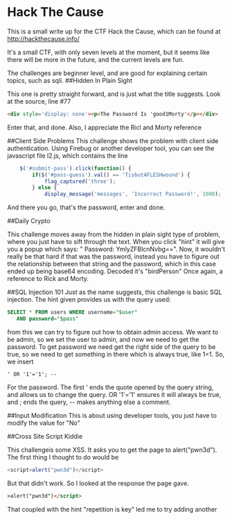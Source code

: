 # Hack The Cause

This is a small write up for the CTF Hack the Cause, which can be found at http://hackthecause.info/ 

It's a small CTF, with only seven levels at the moment, but it seems like there will be more in the future, and the current levels are fun.

The challenges are beginner level, and are good for explaining certain topics, such as sqli. 
##Hidden In Plain Sight

This one is pretty straight forward, and is just what the title suggests. Look at the source, line #77
```html
<div style='display: none'><p>The Password Is 'good1Morty'</p></div>
```
Enter that, and done. Also, I appreciate the Ricl and Morty reference

##Client Side Problems
This challenge shows the problem with client side authentication. Using Firebug or another developer tool, you can see the javascript file
l2.js, which contains the line
```javascript
	$('#submit-pass').click(function() {
		if($('#pass-guess').val() == 'TisbutAFLESHwound') {
			flag_captured('three');
		} else {
			display_message('messages', 'Incorrect Password!', 1000);
```
And there you go, that's the password, enter and done.

##Daily Crypto

This challenge moves away from the hidden in plain sight type of problem, where you just have to sift through the text. When you click "hint"
it will give you a popup which says: "  Password:
      YmlyZFBlcnNvbg==". Now, it wouldn't really be that hard if that was the password, instead you have to figure out the relationship between that string and the password, which in this case ended
      up being base64 encoding.
Decoded it's "birdPerson"
Once again, a reference to Rick and Morty.

##SQL Injection 101
Just as the name suggests, this challenge is basic SQL injection. The hint given provides us with the query used:
```sql
SELECT * FROM users WHERE username="$user"
   AND password="$pass"
```
from this we can try to figure out how to obtain admin access. We want to be admin, so we set the user to admin, and now we need to get the password.
To get password we need get the right side of the query to be true, so we need to get something in there which is always true, like 1=1.
So, we insert 
```
' OR '1'='1'; -- 
```
For the password. The first ' ends the quote opened by the query string, and allows us to change the query. OR '1'='1' ensures it will always be true, and ; ends the query, -- makes anything else a comment.


##Input Modification
This is about using developer tools, you just have to modify the value for "No"

##Cross Site Script Kiddie

This challengeis some XSS. It asks you to get the page to alert("pwn3d"). The first thing I thought to do would be 
```javascript
<script>alert("pwn3d")</script>
```
But that didn't work. So I looked at the response the page gave. 
```html
>alert("pwn3d")</script>
```
That coupled with the hint "repetition is key" led me to try adding another <script> to the front, which worked.

##Multi Crypto
This is the final challenge, and it seems similar to #3. The hint this time is Password: YWJGYmhjU2JlSA==
Base64 decoding this seems to give something that isn't useful, but looking at the title we can tell there must be another step in decoding this.
CTFs tend to include the Vigenere, and rot(n). This string, once Base64 decoded is abFbhcSbeH.
I decided to check by going from easiest to hardest, and started with Rot(n). Using http://rumkin.com/tools/cipher/caesar.php I got all rotations for this string at once, and it ended up being the most common Rot 13.
The password being: noSoupForU 
